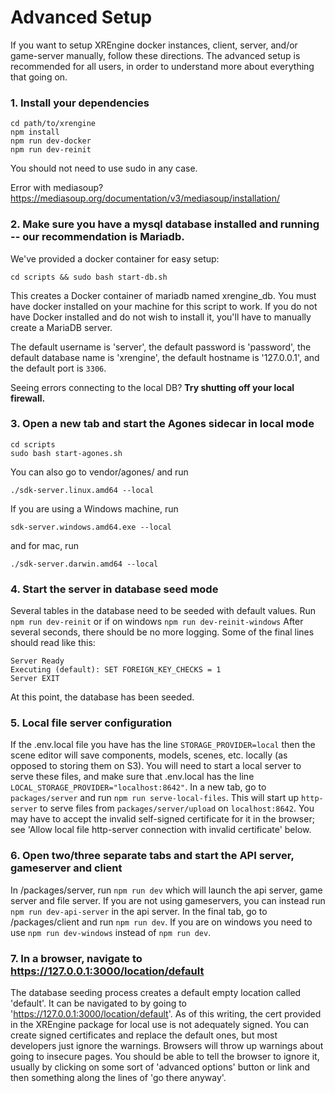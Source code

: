 # Advanced Setup

If you want to setup XREngine docker instances, client, server, and/or
game-server manually, follow these directions. The advanced setup is recommended
for all users, in order to understand more about everything that going on.

### 1.  Install your dependencies
```
cd path/to/xrengine
npm install
npm run dev-docker
npm run dev-reinit
```

You should not need to use sudo in any case.

Error with mediasoup? https://mediasoup.org/documentation/v3/mediasoup/installation/

### 2. Make sure you have a mysql database installed and running -- our recommendation is Mariadb.

We've provided a docker container for easy setup:

```
cd scripts && sudo bash start-db.sh
```

This creates a Docker container of mariadb named xrengine_db. You must have
docker installed on your machine for this script to work.
If you do not have Docker installed and do not wish to install it, you'll have
to manually create a MariaDB server.

The default username is 'server', the default password is 'password', the
default database name is 'xrengine', the default hostname is '127.0.0.1', and
the default port is `3306`.

Seeing errors connecting to the local DB? **Try shutting off your local firewall.**

### 3. Open a new tab and start the Agones sidecar in local mode

```
cd scripts
sudo bash start-agones.sh
```

You can also go to vendor/agones/ and run

```./sdk-server.linux.amd64 --local```

If you are using a Windows machine, run

```sdk-server.windows.amd64.exe --local```

and for mac, run

```./sdk-server.darwin.amd64 --local```

### 4. Start the server in database seed mode

Several tables in the database need to be seeded with default values.
Run ```npm run dev-reinit``` or if on windows ```npm run dev-reinit-windows```
After several seconds, there should be no more logging.
Some of the final lines should read like this:
```
Server Ready
Executing (default): SET FOREIGN_KEY_CHECKS = 1
Server EXIT
```

At this point, the database has been seeded.

### 5. Local file server configuration
If the .env.local file you have has the line
```STORAGE_PROVIDER=local```
then the scene editor will save components, models, scenes, etc. locally
(as opposed to storing them on S3). You will need to start a local server
to serve these files, and make sure that .env.local has the line
```LOCAL_STORAGE_PROVIDER="localhost:8642"```.
In a new tab, go to ```packages/server``` and run ```npm run serve-local-files```.
This will start up ```http-server``` to serve files from ```packages/server/upload```
on ```localhost:8642```.
You may have to accept the invalid self-signed certificate for it in the browser;
see 'Allow local file http-server connection with invalid certificate' below.

### 6. Open two/three separate tabs and start the API server, gameserver and client
In /packages/server, run ```npm run dev``` which will launch the api server, game server and file server.
If you are not using gameservers, you can instead run ```npm run dev-api-server``` in the api server.
In the final tab, go to /packages/client and run ```npm run dev```.
If you are on windows you need to use ```npm run dev-windows``` instead of ```npm run dev```.

### 7. In a browser, navigate to https://127.0.0.1:3000/location/default
The database seeding process creates a default empty location called 'default'.
It can be navigated to by going to 'https://127.0.0.1:3000/location/default'.
As of this writing, the cert provided in the XREngine package for local use is
not adequately signed. You can create signed certificates and replace the
default ones, but most developers just ignore the warnings. Browsers will throw
up warnings about going to insecure pages. You should be able to tell the browser
to ignore it, usually by clicking on some sort of 'advanced options' button or
link and then something along the lines of 'go there anyway'.
